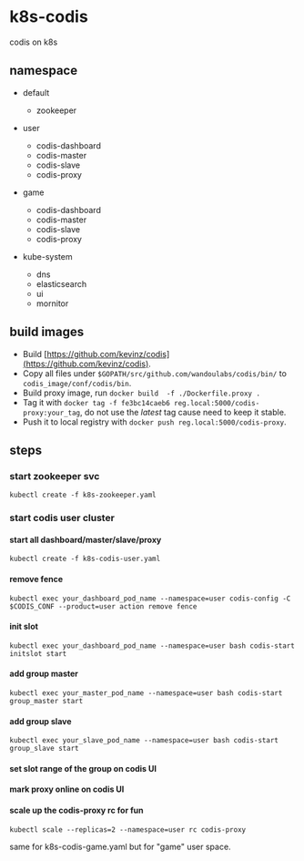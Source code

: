 # k8s-codis
codis on k8s

## namespace
* default 
    * zookeeper

* user
    * codis-dashboard
    * codis-master
    * codis-slave
    * codis-proxy

* game
    * codis-dashboard
    * codis-master
    * codis-slave
    * codis-proxy

* kube-system
    * dns 
    * elasticsearch
    * ui
    * mornitor

## build images
 * Build  [https://github.com/kevinz/codis](https://github.com/kevinz/codis).
 * Copy all files under `$GOPATH/src/github.com/wandoulabs/codis/bin/` to `codis_image/conf/codis/bin`.
 * Build proxy image, run `docker build  -f ./Dockerfile.proxy .`
 * Tag it with `docker tag -f fe3bc14caeb6 reg.local:5000/codis-proxy:your_tag`, do not use the *latest* tag cause need to keep it stable.
 * Push it to local registry with `docker push reg.local:5000/codis-proxy`.

## steps

### start zookeeper svc
`kubectl create -f k8s-zookeeper.yaml`

### start codis user cluster

#### start all dashboard/master/slave/proxy
`kubectl create -f k8s-codis-user.yaml`

#### remove fence
`kubectl exec your_dashboard_pod_name --namespace=user codis-config -C $CODIS_CONF --product=user action remove fence`

#### init slot
`kubectl exec your_dashboard_pod_name --namespace=user bash codis-start initslot start`

#### add group master
`kubectl exec your_master_pod_name --namespace=user bash codis-start group_master start`

#### add group slave
`kubectl exec your_slave_pod_name --namespace=user bash codis-start group_slave start`

#### set slot range of the group on codis UI

#### mark proxy online on codis UI

#### scale up the codis-proxy rc for fun
`kubectl scale --replicas=2 --namespace=user rc codis-proxy`

same for k8s-codis-game.yaml but for "game" user space.
